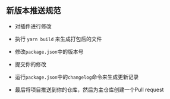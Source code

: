 ## 新版本推送规范

- 对插件进行修改

- 执行 `yarn build` 来生成打包后的文件

- 修改`package.json`中的版本号

- 提交你的修改

- 运行`package.json`中的`changelog`命令来生成更新记录

- 最后将项目推送到你的仓库，然后为主仓库创建一个Pull request

